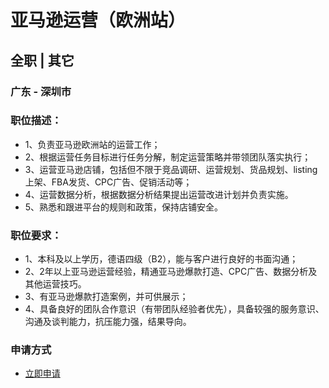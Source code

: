
# 亚马逊运营（欧洲站）
## 全职  |  其它
### 广东 - 深圳市

### 职位描述：
- 1、负责亚马逊欧洲站的运营工作；
- 2、根据运营任务目标进行任务分解，制定运营策略并带领团队落实执行；
- 3、运营亚马逊店铺，包括但不限于竞品调研、运营规划、货品规划、listing上架、FBA发货、CPC广告、促销活动等；
- 4、运营数据分析，根据数据分析结果提出运营改进计划并负责实施。
- 5、熟悉和跟进平台的规则和政策，保持店铺安全。

### 职位要求：
- 1、本科及以上学历，德语四级（B2），能与客户进行良好的书面沟通；
- 2、2年以上亚马逊运营经验，精通亚马逊爆款打造、CPC广告、数据分析及其他运营技巧。
- 3、有亚马逊爆款打造案例，并可供展示；
- 4、具备良好的团队合作意识（有带团队经验者优先），具备较强的服务意识、沟通及谈判能力，抗压能力强，结果导向。
### 申请方式
- <a href="mailto:hr@tuya.com" title=yourName-亚马逊运营（欧洲站）>立即申请</a>